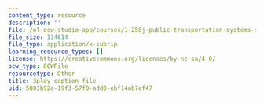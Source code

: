 ```yaml
---
content_type: resource
description: ''
file: /ol-ocw-studio-app/courses/1-258j-public-transportation-systems-spring-2017/5803b92a19f357f0add0ebf14ab7ef47_I2K5WnG_TLs.vtt
file_size: 134614
file_type: application/x-subrip
learning_resource_types: []
license: https://creativecommons.org/licenses/by-nc-sa/4.0/
ocw_type: OCWFile
resourcetype: Other
title: 3play caption file
uid: 5803b92a-19f3-57f0-add0-ebf14ab7ef47
---
```

